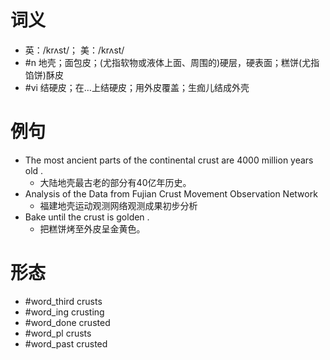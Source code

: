 # 词义
- 英：/krʌst/； 美：/krʌst/
- #n 地壳；面包皮；(尤指软物或液体上面、周围的)硬层，硬表面；糕饼(尤指馅饼)酥皮
- #vi 结硬皮；在…上结硬皮；用外皮覆盖；生痂儿结成外壳
# 例句
- The most ancient parts of the continental crust are 4000 million years old .
	- 大陆地壳最古老的部分有40亿年历史。
- Analysis of the Data from Fujian Crust Movement Observation Network
	- 福建地壳运动观测网络观测成果初步分析
- Bake until the crust is golden .
	- 把糕饼烤至外皮呈金黄色。
# 形态
- #word_third crusts
- #word_ing crusting
- #word_done crusted
- #word_pl crusts
- #word_past crusted
